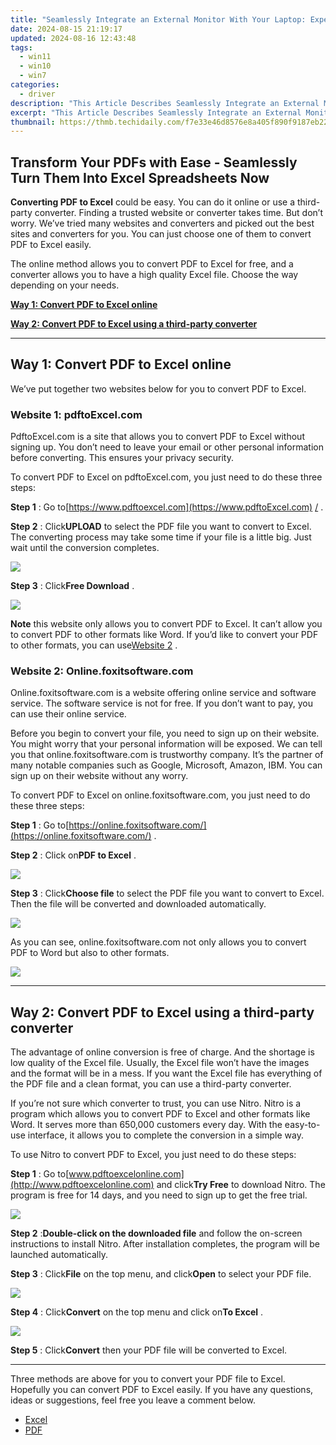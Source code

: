 ```yaml
---
title: "Seamlessly Integrate an External Monitor With Your Laptop: Expert Advice"
date: 2024-08-15 21:19:17
updated: 2024-08-16 12:43:48
tags:
  - win11
  - win10
  - win7
categories:
  - driver
description: "This Article Describes Seamlessly Integrate an External Monitor With Your Laptop: Expert Advice"
excerpt: "This Article Describes Seamlessly Integrate an External Monitor With Your Laptop: Expert Advice"
thumbnail: https://thmb.techidaily.com/f7e33e46d8576e8a405f890f9187eb22b423a0b9361503ab0ea4cb809046ec66.jpg
---
```


## Transform Your PDFs with Ease - Seamlessly Turn Them Into Excel Spreadsheets Now

**Converting PDF to Excel** could be easy. You can do it online or use a third-party converter. Finding a trusted website or converter takes time. But don’t worry. We’ve tried many websites and converters and picked out the best sites and converters for you. You can just choose one of them to convert PDF to Excel easily.  

 The online method allows you to convert PDF to Excel for free, and a converter allows you to have a high quality Excel file. Choose the way depending on your needs.  

[**Way 1: Convert PDF to Excel online**](https://tools.techidaily.com/drivereasy/download/)

**[Way 2: Convert PDF to Excel using a third-party converter](https://tools.techidaily.com/drivereasy/download/)**

---

## Way 1: Convert PDF to Excel online  

 We’ve put together two websites below for you to convert PDF to Excel.  

### Website 1: pdftoExcel.com  

 PdftoExcel.com is a site that allows you to convert PDF to Excel without signing up. You don’t need to leave your email or other personal information before converting. This ensures your privacy security.  

 To convert PDF to Excel on pdftoExcel.com, you just need to do these three steps:  

**Step 1** : Go to[https://www.pdftoexcel.com](https://www.pdftoExcel.com) [/](https://www.pdftoexcel.com/) .

**Step 2** : Click**UPLOAD** to select the PDF file you want to convert to Excel. The converting process may take some time if your file is a little big. Just wait until the conversion completes.

![](https://images.drivereasy.com/wp-content/uploads/2019/03/image-494-1024x460.png)

**Step 3** : Click**Free Download** .

![](https://images.drivereasy.com/wp-content/uploads/2019/03/image-495-1024x459.png)

**Note** this website only allows you to convert PDF to Excel. It can’t allow you to convert PDF to other formats like Word. If you’d like to convert your PDF to other formats, you can use[Website 2](https://tools.techidaily.com/drivereasy/download/) .  

### Website 2: Online.foxitsoftware.com  

 Online.foxitsoftware.com is a website offering online service and software service. The software service is not for free. If you don’t want to pay, you can use their online service.  

 Before you begin to convert your file, you need to sign up on their website. You might worry that your personal information will be exposed. We can tell you that online.foxitsoftware.com is trustworthy company. It’s the partner of many notable companies such as Google, Microsoft, Amazon, IBM. You can sign up on their website without any worry.  

 To convert PDF to Excel on online.foxitsoftware.com, you just need to do these three steps:  

**Step 1** : Go to[https://online.foxitsoftware.com/](https://online.foxitsoftware.com/) .

**Step 2** : Click on**PDF to Excel** .

![](https://images.drivereasy.com/wp-content/uploads/2019/03/image-496-1024x551.png)

**Step 3** : Click**Choose file** to select the PDF file you want to convert to Excel. Then the file will be converted and downloaded automatically.

![](https://images.drivereasy.com/wp-content/uploads/2019/03/image-498.png)

 As you can see, online.foxitsoftware.com not only allows you to convert PDF to Word but also to other formats.

![](https://images.drivereasy.com/wp-content/uploads/2019/03/image-508-1024x551.png)

---

## Way 2: Convert PDF to Excel using a third-party converter  

 The advantage of online conversion is free of charge. And the shortage is low quality of the Excel file. Usually, the Excel file won’t have the images and the format will be in a mess. If you want the Excel file has everything of the PDF file and a clean format, you can use a third-party converter.  

 If you’re not sure which converter to trust, you can use Nitro. Nitro is a program which allows you to convert PDF to Excel and other formats like Word. It serves more than 650,000 customers every day. With the easy-to-use interface, it allows you to complete the conversion in a simple way.  

 To use Nitro to convert PDF to Excel, you just need to do these steps:  

**Step 1** : Go to[www.pdftoexcelonline.com](http://www.pdftoexcelonline.com) and click**Try Free** to download Nitro. The program is free for 14 days, and you need to sign up to get the free trial.

![](https://images.drivereasy.com/wp-content/uploads/2019/03/image-500.png)

**Step 2** :**Double-click on the downloaded file** and follow the on-screen instructions to install Nitro. After installation completes, the program will be launched automatically.

**Step 3** : Click**File** on the top menu, and click**Open** to select your PDF file.

![](https://images.drivereasy.com/wp-content/uploads/2019/03/image-507.png)

**Step 4** : Click**Convert** on the top menu and click on**To Excel** .

![](https://images.drivereasy.com/wp-content/uploads/2019/03/image-506.png)

**Step 5** : Click**Convert** then your PDF file will be converted to Excel.

---

 Three methods are above for you to convert your PDF file to Excel. Hopefully you can convert PDF to Excel easily. If you have any questions, ideas or suggestions, feel free you leave a comment below.  

* [Excel](https://tools.techidaily.com/drivereasy/download/)
* [PDF](https://tools.techidaily.com/drivereasy/download/)

<ins class="adsbygoogle"
     style="display:block"
     data-ad-format="autorelaxed"
     data-ad-client="ca-pub-7571918770474297"
     data-ad-slot="1223367746"></ins>



<ins class="adsbygoogle"
     style="display:block"
     data-ad-client="ca-pub-7571918770474297"
     data-ad-slot="8358498916"
     data-ad-format="auto"
     data-full-width-responsive="true"></ins>
